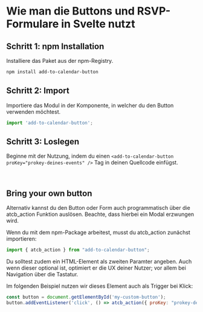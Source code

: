 
# Wie man die Buttons und RSVP-Formulare in Svelte nutzt

## Schritt 1: npm Installation

Installiere das Paket aus der npm-Registry.

```bash
npm install add-to-calendar-button
```

## Schritt 2: Import

Importiere das Modul in der Komponente, in welcher du den Button verwenden möchtest.

```javascript
import 'add-to-calendar-button';
```

## Schritt 3: Loslegen

Beginne mit der Nutzung, indem du einen `<add-to-calendar-button proKey="prokey-deines-events" />` Tag in deinen Quellcode einfügst.

<br />

## Bring your own button

Alternativ kannst du den Button oder Form auch programmatisch über die atcb_action Funktion auslösen. Beachte, dass hierbei ein Modal erzwungen wird.

Wenn du mit dem npm-Package arbeitest, musst du atcb_action zunächst importieren:

```javascript
import { atcb_action } from "add-to-calendar-button";
```

Du solltest zudem ein HTML-Element als zweiten Paramter angeben. Auch wenn dieser optional ist, optimiert er die UX deiner Nutzer; vor allem bei Navigation über die Tastatur.

Im folgenden Beispiel nutzen wir dieses Element auch als Trigger bei Klick:

```javascript
const button = document.getElementById('my-custom-button');
button.addEventListener('click', () => atcb_action({ proKey: "prokey-deines-events"}, button));

```
